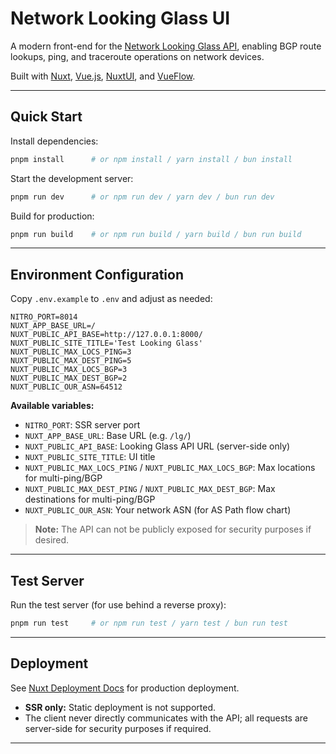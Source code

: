 # Network Looking Glass UI

A modern front-end for the [Network Looking Glass API](https://github.com/robwdwd/lg-api), enabling BGP route lookups, ping, and traceroute operations on network devices.

Built with [Nuxt](https://nuxt.com), [Vue.js](https://vuejs.org), [NuxtUI](https://ui.nuxt.com), and [VueFlow](https://vueflow.dev).

---

## Quick Start

Install dependencies:

```bash
pnpm install      # or npm install / yarn install / bun install
```

Start the development server:

```bash
pnpm run dev      # or npm run dev / yarn dev / bun run dev
```

Build for production:

```bash
pnpm run build    # or npm run build / yarn build / bun run build
```

---

## Environment Configuration

Copy `.env.example` to `.env` and adjust as needed:

```env
NITRO_PORT=8014
NUXT_APP_BASE_URL=/
NUXT_PUBLIC_API_BASE=http://127.0.0.1:8000/
NUXT_PUBLIC_SITE_TITLE='Test Looking Glass'
NUXT_PUBLIC_MAX_LOCS_PING=3
NUXT_PUBLIC_MAX_DEST_PING=5
NUXT_PUBLIC_MAX_LOCS_BGP=3
NUXT_PUBLIC_MAX_DEST_BGP=2
NUXT_PUBLIC_OUR_ASN=64512
```

**Available variables:**

- `NITRO_PORT`: SSR server port
- `NUXT_APP_BASE_URL`: Base URL (e.g. `/lg/`)
- `NUXT_PUBLIC_API_BASE`: Looking Glass API URL (server-side only)
- `NUXT_PUBLIC_SITE_TITLE`: UI title
- `NUXT_PUBLIC_MAX_LOCS_PING` / `NUXT_PUBLIC_MAX_LOCS_BGP`: Max locations for multi-ping/BGP
- `NUXT_PUBLIC_MAX_DEST_PING` / `NUXT_PUBLIC_MAX_DEST_BGP`: Max destinations for multi-ping/BGP
- `NUXT_PUBLIC_OUR_ASN`: Your network ASN (for AS Path flow chart)

> **Note:** The API can not be publicly exposed for security purposes if desired.

---

## Test Server

Run the test server (for use behind a reverse proxy):

```bash
pnpm run test     # or npm run test / yarn test / bun run test
```

---

## Deployment

See [Nuxt Deployment Docs](https://nuxt.com/docs/getting-started/deployment) for production deployment.

- **SSR only:** Static deployment is not supported.
- The client never directly communicates with the API; all requests are server-side for security purposes if required.

---
